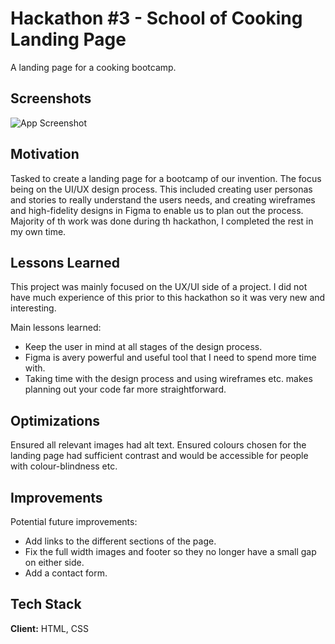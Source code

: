 
# Hackathon #3 - School of Cooking Landing Page

A landing page for a cooking bootcamp. 



## Screenshots

![App Screenshot](https://github.com/anjiqbal/school-of-cooking-landing-page/blob/main/images/screenshot.png)


## Motivation
Tasked to create a landing page for a bootcamp of our invention. The focus being on the UI/UX design process. This included creating user personas and stories to really understand the users needs, and creating wireframes and high-fidelity designs in Figma to enable us to plan out the process. Majority of th work was done during th hackathon, I completed the rest in my own time.
## Lessons Learned

This project was mainly focused on the UX/UI side of a project. I did not have much experience of this prior to this hackathon so it was very new and interesting. 

Main lessons learned:

- Keep the user in mind at all stages of the design process.
- Figma is avery powerful and useful tool that I need to spend more time with.
- Taking time with the design process and using wireframes etc. makes planning out your code far more straightforward.
## Optimizations

Ensured all relevant images had alt text.
Ensured colours chosen for the landing page had sufficient contrast and would be accessible for people with colour-blindness etc.


## Improvements 

Potential future improvements:

- Add links to the different sections of the page.
- Fix the full width images and footer so they no longer have a small gap on either side.
- Add a contact form.


## Tech Stack

**Client:** HTML, CSS


